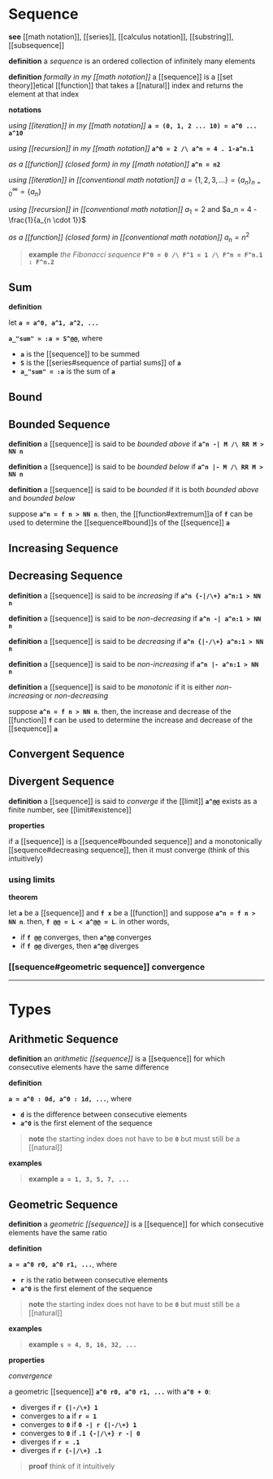 # Sequence

**see** [[math notation]], [[series]], [[calculus notation]], [[substring]], [[subsequence]]

**definition** a _sequence_ is an ordered collection of infinitely many elements

**definition** _formally in my [[math notation]]_ a [[sequence]] is a [[set theory]]etical [[function]] that takes a [[natural]] index and returns the element at that index

**notations**

_using [[iteration]] in my [[math notation]]_ **`a = (0, 1, 2 ... 10) = a^0 ... a^10`**

_using [[recursion]] in my [[math notation]]_ **`a^0 = 2 /\ a^n = 4 . 1-a^n.1`**

_as a [[function]] (closed form) in my [[math notation]]_ **`a^n = n2`**

_using [[iteration]] in [[conventional math notation]]_ $a = \{ 1, 2, 3, \dots \} = \{ a_n \}_{n = 0}^{\infty} = \{ a_n \}$

_using [[recursion]] in [[conventional math notation]]_ $a_1 = 2$ and $a_n = 4 - \frac{1}{a_{n \cdot 1}}$

_as a [[function]] (closed form) in [[conventional math notation]]_ $a_n = n^2$

> **example** _the Fibonacci sequence_ **`F^0 = 0 /\ F^1 = 1 /\ F^n = F^n.1 : F^n.2`**

## Sum

**definition**

let **`a = a^0, a^1, a^2, ...`**

**`a_"sum" = :a = S^@@`**, where

- **`a`** is the [[sequence]] to be summed
- **`S`** is the [[series#sequence of partial sums]] of **`a`**
- **`a_"sum" = :a`** is the sum of **`a`**

## Bound

## Bounded Sequence

**definition** a [[sequence]] is said to be _bounded above_ if **`a^n -| M /\ RR M > NN n`**

**definition** a [[sequence]] is said to be _bounded below_ if **`a^n |- M /\ RR M > NN n`**

**definition** a [[sequence]] is said to be _bounded_ if it is both _bounded above_ and _bounded below_

suppose **`a^n = f n > NN n`**. then, the [[function#extremum]]a of **`f`** can be used to determine the [[sequence#bound]]s of the [[sequence]] **`a`**

## Increasing Sequence

## Decreasing Sequence

**definition** a [[sequence]] is said to be _increasing_ if **`a^n {-|/\+} a^n:1 > NN n`**

**definition** a [[sequence]] is said to be _non-decreasing_ if **`a^n -| a^n:1 > NN n`**

**definition** a [[sequence]] is said to be _decreasing_ if **`a^n {|-/\+} a^n:1 > NN n`**

**definition** a [[sequence]] is said to be _non-increasing_ if **`a^n |- a^n:1 > NN n`**

**definition** a [[sequence]] is said to be _monotonic_ if it is either _non-increasing_ or _non-decreasing_

suppose **`a^n = f n > NN n`**. then, the increase and decrease of the [[function]] **`f`** can be used to determine the increase and decrease of the [[sequence]] **`a`**

## Convergent Sequence

## Divergent Sequence

**definition** a [[sequence]] is said to _converge_ if the [[limit]] **`a^@@`** exists as a finite number, see [[limit#existence]]

**properties**

if a [[sequence]] is a [[sequence#bounded sequence]] and a monotonically [[sequence#decreasing sequence]], then it must converge (think of this intuitively)

### using limits

**theorem**

let **`a`** be a [[sequence]] and **`f x`** be a [[function]] and suppose **`a^n = f n > NN n`**. then, **`f @@ = L < a^@@ = L`**. in other words,

- if **`f @@`** converges, then **`a^@@`** converges
- if **`f @@`** diverges, then **`a^@@`** diverges

### [[sequence#geometric sequence]] convergence

---

# Types

## Arithmetic Sequence

**definition** an _arithmetic [[sequence]]_ is a [[sequence]] for which consecutive elements have the same difference

**definition**

**`a = a^0 : 0d, a^0 : 1d, ...`**, where

- **`d`** is the difference between consecutive elements
- **`a^0`** is the first element of the sequence

> **note** the starting index does not have to be **`0`** but must still be a [[natural]]

**examples**

> **example** **`a = 1, 3, 5, 7, ...`**

## Geometric Sequence

**definition** a _geometric [[sequence]]_ is a [[sequence]] for which consecutive elements have the same ratio

**definition**

**`a = a^0 r0, a^0 r1, ...`**, where

- **`r`** is the ratio between consecutive elements
- **`a^0`** is the first element of the sequence

> **note** the starting index does not have to be **`0`** but must still be a [[natural]]

**examples**

> **example** **`s = 4, 8, 16, 32, ...`**

**properties**

_convergence_

a geometric [[sequence]] **`a^0 r0, a^0 r1, ...`** with **`a^0 + 0`**:

- diverges if **`r {|-/\+} 1`**
- converges to **`a`** if **`r = 1`**
- converges to **`0`** if **`0 -| r {|-/\+} 1`**
- converges to **`0`** if **`.1 {-|/\+} r -| 0`**
- diverges if **`r = .1`**
- diverges if **`r {-|/\+} .1`**

> **proof** think of it intuitively
